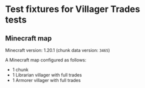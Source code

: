 ﻿# Test fixtures for Villager Trades tests
## Minecraft map
Minecraft version: 1.20.1 (chunk data version: `3465`)

A Minecraft map configured as follows:
* 1 chunk
* 1 Librarian villager with full trades
* 1 Armorer villager with full trades